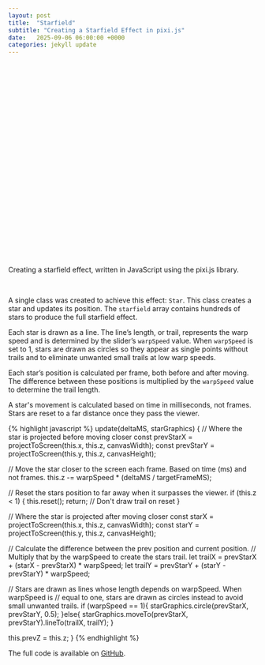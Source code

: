 ```yaml
---
layout: post
title:  "Starfield"
subtitle: "Creating a Starfield Effect in pixi.js" 
date:   2025-09-06 06:00:00 +0000
categories: jekyll update
---
```


<div id="star-field-container" style="position: relative; text-align: center; margin: 2rem 0; height: 360;"></div>
<script src="https://cdnjs.cloudflare.com/ajax/libs/pixi.js/8.12.0/pixi.min.js"></script>
<script src="/assets/star-field.js"></script>

<!-- Round the canvas corners -->
<style>
  #star-field-container canvas {
	border-radius: 12px;
  }
</style>

Creating a starfield effect, written in JavaScript using the pixi.js library.

<br>

A single class was created to achieve this effect: `Star`. This class creates a star and updates its position. The `starfield` array contains hundreds of stars to produce the full starfield effect.

Each star is drawn as a line. The line’s length, or trail, represents the warp speed and is determined by the slider’s `warpSpeed` value. When `warpSpeed` is set to 1, stars are drawn as circles so they appear as single points without trails and to eliminate unwanted small trails at low warp speeds.

Each star’s position is calculated per frame, both before and after moving. The difference between these positions is multiplied by the `warpSpeed` value to determine the trail length.

A star's movement is calculated based on time in milliseconds, not frames. Stars are reset to a far distance once they pass the viewer.

{% highlight javascript %}
update(deltaMS, starGraphics) {
  // Where the star is projected before moving closer
  const prevStarX = projectToScreen(this.x, this.z, canvasWidth);
  const prevStarY = projectToScreen(this.y, this.z, canvasHeight);
  
  // Move the star closer to the screen each frame. Based on time (ms) and not frames.
  this.z -= warpSpeed * (deltaMS / targetFrameMS);
  
  // Reset the stars position to far away when it surpasses the viewer.
  if (this.z < 1) {
    this.reset();
    return; // Don't draw trail on reset
  }
	  
  // Where the star is projected after moving closer
  const starX = projectToScreen(this.x, this.z, canvasWidth);
  const starY = projectToScreen(this.y, this.z, canvasHeight);
	  
  // Calculate the difference between the prev position and current position.
  // Multiply that by the warpSpeed to create the stars trail.
  let trailX = prevStarX + (starX - prevStarX) * warpSpeed;
  let trailY = prevStarY + (starY - prevStarY) * warpSpeed;
	  
  // Stars are drawn as lines whose length depends on warpSpeed. When warpSpeed is 
  // equal to one, stars are drawn as circles instead to avoid small unwanted trails. 
  if (warpSpeed == 1){
    starGraphics.circle(prevStarX, prevStarY, 0.5);
  }else{
    starGraphics.moveTo(prevStarX, prevStarY).lineTo(trailX, trailY);
  }
  
  this.prevZ = this.z;
}
{% endhighlight %}

The full code is available on [GitHub][starfield-gh].

[starfield-gh]: https://github.com/scottranken/starfield

<br>
